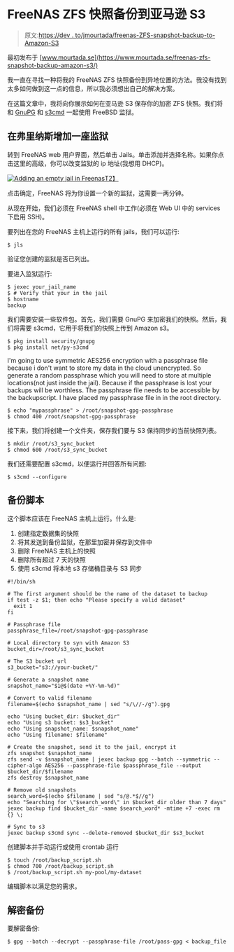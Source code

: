 # FreeNAS ZFS 快照备份到亚马逊 S3

> 原文:[https://dev . to/jmourtada/freenas-ZFS-snapshot-backup-to-Amazon-S3](https://dev.to/jmourtada/freenas-zfs-snapshot-backup-to-amazon-s3)

最初发布于 [www.mourtada.se](https://www.mourtada.se/freenas-zfs-snapshot-backup-amazon-s3/)

我一直在寻找一种将我的 FreeNAS ZFS 快照备份到异地位置的方法。我没有找到太多如何做到这一点的信息，所以我必须想出自己的解决方案。

在这篇文章中，我将向你展示如何在亚马逊 S3 保存你的加密 ZFS 快照。我们将和 [GnuPG](https://www.gnupg.org/) 和 [s3cmd](https://github.com/s3tools/s3cmd) 一起使用 FreeBSD 监狱。

## 在弗里纳斯增加一座监狱

转到 FreeNAS web 用户界面，然后单击 Jails。单击添加并选择名称。如果你点击这里的高级，你可以改变监狱的 ip 地址(我想用 DHCP)。

[![Adding an empty jail in Freenas](../Images/65ebe011644d55d72b5871ac56f69357.png)T2】](https://res.cloudinary.com/practicaldev/image/fetch/s--iRdpCb6---/c_limit%2Cf_auto%2Cfl_progressive%2Cq_auto%2Cw_880/https://www.mourtada.se/wp-content/uploads/2017/07/Screen-Shot-2017-07-05-at-15.40.09.png)

点击确定，FreeNAS 将为你设置一个新的监狱，这需要一两分钟。

从现在开始，我们必须在 FreeNAS shell 中工作(必须在 Web UI 中的 services 下启用 SSH)。

要列出在您的 FreeNAS 主机上运行的所有 jails，我们可以运行:

```
$ jls

```

验证您创建的监狱是否已列出。

要进入监狱运行:

```
$ jexec your_jail_name
$ # Verify that your in the jail
$ hostname
backup

```

我们需要安装一些软件包。首先，我们需要 GnuPG 来加密我们的快照。然后，我们将需要 s3cmd，它用于将我们的快照上传到 Amazon s3。

```
$ pkg install security/gnupg
$ pkg install net/py-s3cmd
```

I'm going to use symmetric AES256 encryption with a passphrase file because i don't want to store my data in the cloud unencrypted. So generate a random passphrase which you will need to store at multiple locations(not just inside the jail). Because if the passphrase is lost your backups will be worthless. The passphrase file needs to be accessible by the backupscript. I have placed my passphrase file in in the root directory.

```
$ echo "mypassphrase" > /root/snapshot-gpg-passphrase
$ chmod 400 /root/snapshot-gpg-passphrase

```

接下来，我们将创建一个文件夹，保存我们要与 S3 保持同步的当前快照列表。

```
$ mkdir /root/s3_sync_bucket
$ chmod 600 /root/s3_sync_bucket

```

我们还需要配置 s3cmd，以便运行并回答所有问题:

```
$ s3cmd --configure

```

## 备份脚本

这个脚本应该在 FreeNAS 主机上运行。什么是:

1.  创建指定数据集的快照
2.  将其发送到备份监狱，在那里加密并保存到文件中
3.  删除 FreeNAS 主机上的快照
4.  删除所有超过 7 天的快照
5.  使用 s3cmd 将本地 s3 存储桶目录与 S3 同步

```
#!/bin/sh

# The first argument should be the name of the dataset to backup
if test -z $1; then echo "Please specify a valid dataset"
  exit 1
fi

# Passphrase file
passphrase_file=/root/snapshot-gpg-passphrase

# Local directory to syn with Amazon S3 
bucket_dir=/root/s3_sync_bucket

# The S3 bucket url
s3_bucket="s3://your-bucket/"

# Generate a snapshot name
snapshot_name="$1@$(date +%Y-%m-%d)"

# Convert to valid filename
filename=$(echo $snapshot_name | sed "s/\//-/g").gpg

echo "Using bucket_dir: $bucket_dir"
echo "Using s3 bucket: $s3_bucket"
echo "Using snapshot_name: $snapshot_name"
echo "Using filename: $filename"

# Create the snapshot, send it to the jail, encrypt it 
zfs snapshot $snapshot_name
zfs send -v $snapshot_name | jexec backup gpg --batch --symmetric --cipher-algo AES256 --passphrase-file $passphrase_file --output $bucket_dir/$filename
zfs destroy $snapshot_name

# Remove old snapshots
search_word=$(echo $filename | sed "s/@.*$//g")
echo "Searching for \"$search_word\" in $bucket_dir older than 7 days"
jexec backup find $bucket_dir -name $search_word* -mtime +7 -exec rm {} \;

# Sync to s3
jexec backup s3cmd sync --delete-removed $bucket_dir $s3_bucket 
```

创建脚本并手动运行或使用 crontab 运行

```
$ touch /root/backup_script.sh
$ chmod 700 /root/backup_script.sh
$ /root/backup_script.sh my-pool/my-dataset

```

编辑脚本以满足您的需求。

## 解密备份

要解密备份:

```
$ gpg --batch --decrypt --passphrase-file /root/pass-gpg < backup_file
```